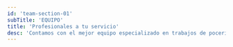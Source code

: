 ```yaml
---
id: 'team-section-01'
subTitle: 'EQUIPO'
title: 'Profesionales a tu servicio'
desc: 'Contamos con el mejor equipo especializado en trabajos de pocería. Todos ellos debidamente cualificados y formados para ofrecer la mayor calidad en nuestros servicios'
---
```

